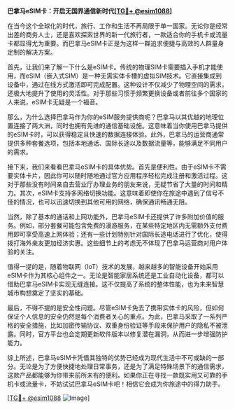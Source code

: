 **巴拿马eSIM卡：开启无国界通信新时代[[TG💪+ @esim1088](https://t.me/s/esim1088)]**

在当今这个全球化的时代，旅行、工作和生活不再局限于单一国家。无论你是经常出差的商务人士，还是喜欢探索世界的新一代旅行者，一款适合你的手机卡或流量卡都显得尤为重要。而巴拿马eSIM卡正是为这样一群追求便捷与高效的人群量身定制的解决方案。

首先，让我们来了解一下什么是eSIM卡。传统的物理SIM卡需要插入手机才能使用，而eSIM（嵌入式SIM）是一种无需实体卡槽的虚拟SIM技术。它直接集成到设备中，通过在线方式激活即可完成配置。这种设计不仅减少了物理空间的需求，还极大地提升了使用的灵活性。对于那些习惯于频繁更换设备或者前往多个国家的人来说，eSIM卡无疑是一个福音。

那么，为什么选择巴拿马作为你的eSIM服务提供商呢？巴拿马以其优越的地理位置连接了两大洲，同时也拥有先进的通信基础设施。这意味着当你使用巴拿马提供的eSIM卡时，可以获得稳定且快速的数据连接体验。此外，巴拿马的运营商通常提供多种套餐选项，包括本地通话、国际长途以及数据流量等，能够满足不同用户的需求。

接下来，我们来看看巴拿马eSIM卡的具体优势。首先是便利性。由于eSIM卡不需要实体卡片，因此你可以随时随地通过官方应用程序轻松完成注册和激活过程。这对于那些没有时间亲自去营业厅办理业务的朋友来说，无疑节省了大量的时间和精力。其次，eSIM卡支持多网络切换功能。这意味着即使你在旅途中遇到了信号不佳的情况，也可以迅速切换到其他可用的网络，确保通讯畅通无阻。

当然，除了基本的通话和上网功能外，巴拿马eSIM卡还提供了许多附加价值的服务。例如，部分套餐可能包含免费的漫游服务，在某些特定地区内无需额外支付费用即可享受高速上网体验；还有一些计划特别针对国际长途电话进行了优化，使得拨打海外亲友更加经济实惠。这些细节上的考虑无不体现了巴拿马运营商对用户体验的关注。

值得一提的是，随着物联网（IoT）技术的发展，越来越多的智能设备开始采用eSIM卡作为其核心组件之一。无论是智能家居系统还是工业自动化设备，都可以借助巴拿马eSIM卡实现无缝连接。这不仅提高了系统的整体性能，也为未来智慧城市构想奠定了坚实的基础。

最后，不得不提的是安全性问题。尽管eSIM卡免去了携带实体卡的风险，但如何保证个人信息的安全仍然是每个消费者关心的重点。为此，巴拿马采取了一系列严格的安全措施，比如加密传输协议、双重身份验证等手段来保护用户的隐私不被泄露。同时，官方平台也会定期更新软件版本以修复潜在漏洞，从而进一步增强防护能力。

综上所述，巴拿马eSIM卡凭借其独特的优势已经成为现代生活中不可或缺的一部分。无论是为了方便快捷地处理日常事务，还是为了满足特殊场景下的通信需求，这款产品都能够为你带来前所未有的便利。如果你正在寻找一款既实用又可靠的手机卡或流量卡，不妨试试巴拿马eSIM卡吧！相信它会成为你旅途中的得力助手。

[[TG💪+ @esim1088](https://t.me/s/esim1088) ![Image](https://i.postimg.cc/4NQfJmqS/Snipaste-2025-05-13-00-14-12.png)]